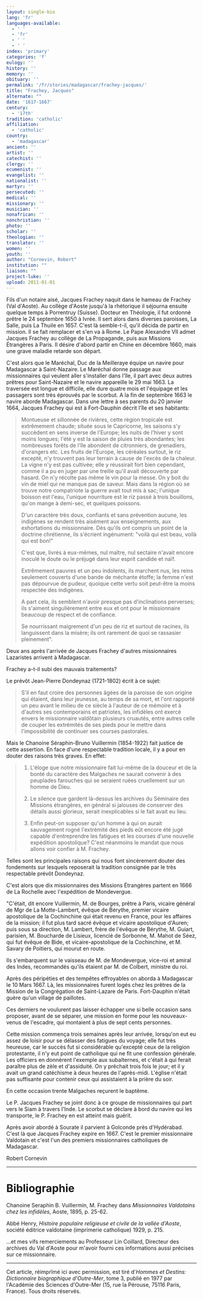 ```yaml
---
layout: single-bio
lang: 'fr'
languages-available:
  - ' '
  - 'fr'
  - ' '
  - ' '
index: 'primary'
categories: 'f'
eulogy: ''
history: ''
memory: ''
obituary: ''
permalink: '/fr/stories/madagascar/frachey-jacques/'
title: "Frachey, Jacques"
alternate: ""
date: '1617-1667'
century:
  - '17th'
tradition: 'catholic'
affiliation:
  - 'catholic'
country:
  - 'madagascar'
ancient: ''
artist: ''
catechist: ''
clergy: ''
ecumenist: ''
evangelist: ''
nationalist: ''
martyr: ''
persecuted: ''
medical: ''
missionary: ''
musician: ''
nonafrican: ''
nonchristian: ''
photo: ''
scholar: ''
theologian: ''
translator: ''
women: ''
youth: ''
author: "Cornevin, Robert"
institution: ""
liaison: ""
project-luke: ''
upload: 2011-01-01
---
```




Fils d'un notaire aisé, Jacques Frachey naquit dans le hameau de Frachey (Val d'Aoste). Au collège d'Aoste jusqu'à la rhétorique il séjourna ensuite quelque temps à Porrentruy (Suisse). Docteur en Théologie, il fut ordonné prêtre le 24 septembre 1650 à Ivrée. Il sert alors dans diverses paroisses, La Salle, puis La Thuile en 1657. C'est là semble-t-il, qu'il décida de partir en mission. Il se fait remplacer et s'en va à Rome. Le Pape Alexandre VII admet Jacques Frachey au collège de La Propagande, puis aux Missions Étrangères à Paris. Il désire d'abord partir en Chine en décembre 1660, mais une grave maladie retarde son départ.

C'est alors que le Maréchal, Duc de la Meilleraye équipe un navire pour Madagascar à Saint-Nazaire. Le Maréchal donne passage aux missionnaires qui veulent aller s'installer dans l'île, il part avec deux autres prêtres pour Saint-Nazaire et le navire appareille le 29 mai 1663. La traversée est longue et difficile, elle dure quatre mois et l'équipage et les passagers sont très éprouvés par le scorbut. A la fin de septembre 1663 le navire aborde Madagascar. Dans une lettre à ses parents du 20 janvier 1664, Jacques Frachey qui est à Fort-Dauphin décrit l'île et ses habitants:

> Montueuse et sillonnée de rivières, cette région tropicale est extrêmement chaude; située sous le Capricorne, les saisons s'y succèdent en sens inverse de l'Europe; les nuits de l'hiver y sont moins longues; l'été y est la saison de pluies très abondantes; les nombreuses forêts de l'île abondent de citronniers, de grenadiers, d'orangers etc. Les fruits de l'Europe, les céréales surtout, le riz excepté, n'y trouvent pas leur terrain à cause de l'excès de la chaleur. La vigne n'y est pas cultivée; elle y réussirait fort bien cependant, comme il a pu en juger par une treille qu'il avait découverte par hasard. On n'y récolte pas même le vin pour la messe. On y boit du vin de miel qui ne manque pas de saveur. Mais dans la région où se trouve notre compatriote la guerre avait tout mis à sac; l'unique boisson est l'eau, l'unique nourriture est le riz passé à trois bouillons, qu'on mange à demi-sec, et quelques poissons.
> 
> D'un caractère très doux, confiants et sans prévention aucune, les indigènes se rendent très aisément aux enseignements, aux exhortations du missionnaire. Dès qu'ils ont compris un point de la doctrine chrétienne, ils s'écrient ingénument: "voilà qui est beau, voilà qui est bon!"
> 
> C'est que, livrés à eux-mêmes, nul maître, nul sectaire n'avait encore inoculé le doute ou le préjugé dans leur esprit candide et naïf.
> 
> Extrêmement pauvres et un peu indolents, ils marchent nus, les reins seulement couverts d'une bande de méchante étoffe; la femme n'est pas dépourvue de pudeur, quoique cette vertu soit peut-être la moins respectée des indigènes.
> 
> A part cela, ils semblent n'avoir presque pas d'inclinations perverses; ils s'aiment singulièrement entre eux et ont pour le missionnaire beaucoup de respect et de confiance.
> 
> Se nourrissant maigrement d'un peu de riz et surtout de racines, ils languissent dans la misère; ils ont rarement de quoi se rassasier pleinement".

Deux ans après l'arrivée de Jacques Frachey d'autres missionnaires Lazaristes arrivent à Madagascar.

Frachey a-t-il subi des mauvais traitements?

Le prévôt Jean-Pierre Dondeynaz (1721-1802) écrit à ce sujet:

> S'il en faut croire des personnes âgées de la paroisse de son origine qui étaient, dans leur jeunesse, au temps de sa mort, et l'ont rapporté un peu avant le milieu de ce siècle à l'auteur de ce mémoire et à d'autres ses contemporains et patriotes, les infidèles ont exercé envers le missionnaire valdôtain plusieurs cruautés, entre autres celle de couper les extrémités de ses pieds pour le mettre dans l'impossibilité de continuer ses courses pastorales.

Mais le Chanoine Séraphin-Bruno Vuillermin (1854-1922) fait justice de cette assertion. En face d'une respectable tradition locale, il y a pour en douter des raisons très graves. En effet:

> 1) L'éloge que notre missionnaire fait lui-même de la douceur et de la bonté du caractère des Malgaches ne saurait convenir à des peuplades farouches qui se seraient ruées cruellement sur un homme de Dieu.
> 
> 2) Le silence que gardent là-dessus les archives du Séminaire des Missions étrangères, en général si jalouses de conserver des détails aussi glorieux, serait inexplicables si le fait avait eu lieu.
> 
> 3) Enfin peut-on supposer qu'un homme à qui on aurait sauvagement rogné l'extrémité des pieds eût encore été jugé capable d'entreprendre les fatigues et les courses d'une nouvelle expédition apostolique? C'est néanmoins le mandat que nous allons voir confier à M. Frachey.

Telles sont les principales raisons qui nous font sincèrement douter des fondements sur lesquels reposerait la tradition consignée par le très respectable prévôt Dondeynaz.

C'est alors que dix missionnaires des Missions Étrangères partent en 1666 de La Rochelle avec l'expédition de Mondevergue.

"C'était, dit encore Vuillermin, M. de Bourges, prêtre à Paris, vicaire général de Mgr de La Motte-Lambert, évêque de Bérythe, premier vicaire apostolique de la Cochinchine qui était revenu en France, pour les affaires de la mission; il fut plus tard sacré évêque et vicaire apostolique d'Auren; puis sous sa direction, M. Lambert, frère de l'évêque de Bérythe, M. Guiart, parisien, M. Boucharde de Lisieux, licencié de Sorbonne, M. Mahot de Séez, qui fut évêque de Bide, et vicaire-apostolique de la Cochinchine, et M. Savary de Poitiers, qui mourut en route.

Ils s'embarquent sur le vaisseau de M. de Mondevergue, vice-roi et amiral des Indes, recommandés qu'ils étaient par M. de Colbert, ministre du roi.

Après des péripéties et des tempêtes effroyables on aborda à Madagascar le 10 Mars 1667. Là, les missionnaires furent logés chez les prêtres de la Mission de la Congrégation de Saint-Lazare de Paris. Fort-Dauphin n'était guère qu'un village de paillotes.

Ces derniers ne voulurent pas laisser échapper une si belle occasion sans proposer, avant de se séparer, une mission en forme pour les nouveaux-venus de l'escadre, qui montaient à plus de sept cents personnes.

Cette mission commença trois semaines après leur arrivée, lorsqu'on eut eu assez de loisir pour se délasser des fatigues du voyage; elle fut très heureuse, car le succès fut si considérable qu'excepté ceux de la religion protestante, il n'y eut point de catholique qui ne fit une confession générale. Les officiers en donnèrent l'exemple aux subalternes, et c'était à qui ferait paraître plus de zèle et d'assiduité. On y prêchait trois fois le jour; et il y avait un grand catéchisme à deux heures de l'après-midi. L'église n'était pas suffisante pour contenir ceux qui assistaient à la prière du soir.

En cette occasion trente Malgaches reçurent le baptême.

Le P. Jacques Frachey se joint donc à ce groupe de missionnaires qui part vers le Siam à travers l'Inde. Le scorbut se déclare à bord du navire qui les transporte, le P. Frachey en est atteint mais guérit.

Après avoir abordé à Sourate il parvient à Golconde près d'Hydérabad. C'est là que Jacques Frachey expire en 1667. C'est le premier missionnaire Valdotain et c'est l'un des premiers missionnaires catholiques de Madagascar.

Robert Cornevin

---

# Bibliographie

Chanoine Seraphin B. Vuillermin, M. Frachey dans *Missionnaires Valdotains chez les infidèles*, Aoste, 1895, p. 25-62.

Abbé Henry, *Histoire populaire religieuse et civile de la vallée d'Aoste*, société éditrice valdotaine (imprimerie catholique) 1929, p. 215.

…et mes vifs remerciements au Professeur Lin Coillard, Directeur des archives du Val d'Aoste pour m'avoir fourni ces informations aussi précises sur ce missionnaire.

---

Cet article, réimprîmé ici avec permission, est tiré d'*Hommes et Destins: Dictionnaire biographique d'Outre-Mer*, tome 3, publié en 1977 par l'Académie des Sciences d'Outre-Mer (15, rue la Pérouse, 75116 Paris, France). Tous droits réservés.